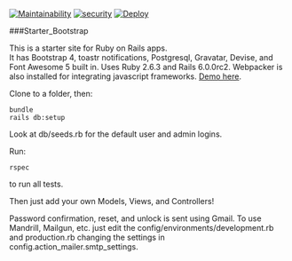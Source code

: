 [![Maintainability](https://api.codeclimate.com/v1/badges/d6cdf645170376983e50/maintainability)](https://codeclimate.com/github/jason-hobbs/starter_bootstrap_devise/maintainability)
[![security](https://hakiri.io/github/jason-hobbs/starter_bootstrap_devise/master.svg)](https://hakiri.io/github/jason-hobbs/starter_bootstrap_devise/master)
[![Deploy](https://www.herokucdn.com/deploy/button.svg)](https://heroku.com/deploy)

###Starter_Bootstrap

This is a starter site for Ruby on Rails apps.  
It has Bootstrap 4, toastr notifications, Postgresql, Gravatar, Devise,
and Font Awesome 5 built in.
Uses Ruby 2.6.3 and Rails 6.0.0rc2.
Webpacker is also installed for integrating javascript frameworks.
[Demo here](http://starter-bootstrap-devise.herokuapp.com).  

Clone to a folder, then:  

```
bundle
rails db:setup
```

Look at db/seeds.rb for the default user and admin logins.

Run:
```
rspec
```
to run all tests.

Then just add your own Models, Views, and Controllers!


Password confirmation, reset, and unlock is sent using Gmail.  To use Mandrill, Mailgun, etc. just
edit the config/environments/development.rb and production.rb changing the
settings in config.action_mailer.smtp_settings.

